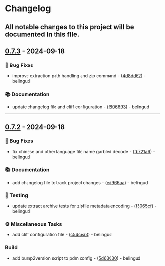 # Changelog

All notable changes to this project will be documented in this file.
---
## [0.7.3](https://github.com/belingud/gptcomet/compare/v0.7.2..v0.7.3) - 2024-09-18

### 🐛 Bug Fixes

- improve extraction path handling and zip command - ([4d8dd62](https://github.com/belingud/gptcomet/commit/4d8dd62ac7e355dbd4854ef0d8adea9297a087bd)) - belingud

### 📚 Documentation

- update changelog file and cliff configuration - ([f806693](https://github.com/belingud/gptcomet/commit/f80669399abeca67f0048129b9a833b72f6ca135)) - belingud



---
## [0.7.2](https://github.com/belingud/gptcomet/compare/v0.7.1..v0.7.2) - 2024-09-18

### 🐛 Bug Fixes

- fix chinese and other language file name garbled decode - ([fb721a6](https://github.com/belingud/gptcomet/commit/fb721a62b4e0706e094e34a5324c58f8cf2e64da)) - belingud

### 📚 Documentation

- add changelog file to track project changes - ([ed966aa](https://github.com/belingud/gptcomet/commit/ed966aa606c3a96ae31fb928b95cde7f7db6da7a)) - belingud

### 🧪 Testing

- update extract archive tests for zipfile metadata encoding - ([f3065cf](https://github.com/belingud/gptcomet/commit/f3065cf880f92220a79a9a3de65ea4d6f70dcb8d)) - belingud

### ⚙️ Miscellaneous Tasks

- add cliff configuration file - ([c54cea3](https://github.com/belingud/gptcomet/commit/c54cea32961d1988ed43ee5076e7acbb5b3733e0)) - belingud

### Build

- add bump2version script to pdm config - ([5d63030](https://github.com/belingud/gptcomet/commit/5d63030b07b3bed2d8f626d7cc580c0eff488a0c)) - belingud
